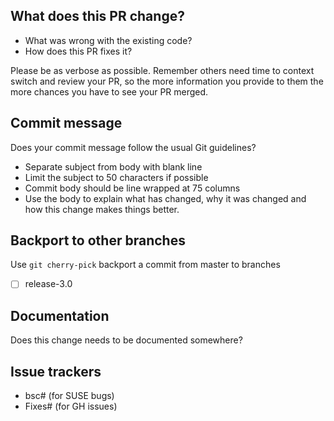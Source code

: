 ## What does this PR change?
- What was wrong with the existing code?
- How does this PR fixes it?

Please be as verbose as possible. Remember others need time
to context switch and review your PR, so the more information
you provide to them the more chances you have to see your
PR merged.

## Commit message
Does your commit message follow the usual Git guidelines?

- Separate subject from body with blank line
- Limit the subject to 50 characters if possible
- Commit body should be line wrapped at 75 columns
- Use the body to explain what has changed, why it was
  changed and how this change makes things better.

## Backport to other branches
Use  `git cherry-pick` backport a commit from master to branches

- [ ] release-3.0

## Documentation
Does this change needs to be documented somewhere?

## Issue trackers
- bsc# (for SUSE bugs)
- Fixes# (for GH issues)
